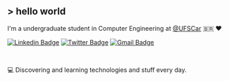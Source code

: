 ## > hello world

I'm a undergraduate student in Computer Engineering at [@UFSCar](https://www2.ufscar.br/) 🇧🇷 :heart: 
          
[![Linkedin Badge](https://img.shields.io/badge/-Thiago%20Araujo%20Campos-A20021?style=flat-square&logo=Linkedin&logoColor=white&link=https://www.linkedin.com/in/thiagoaraujocampos/)](https://www.linkedin.com/in/thiagoaraujocampos/) 
[![Twitter Badge](https://img.shields.io/badge/-@hitheago-A20021?style=flat-square&labelColor=A20021&logo=twitter&logoColor=white&link=https://twitter.com/hitheago)](https://twitter.com/hitheago) 
[![Gmail Badge](https://img.shields.io/badge/-thiagoaraujocampos@outlook.com-A20021?style=flat-square&logo=Gmail&logoColor=white&link=mailto:thiagoaraujocampos@outlook.com)](mailto:thiagoaraujocampos@outlook.com) 

<br/>

:computer: Discovering and learning technologies and stuff every day. 

